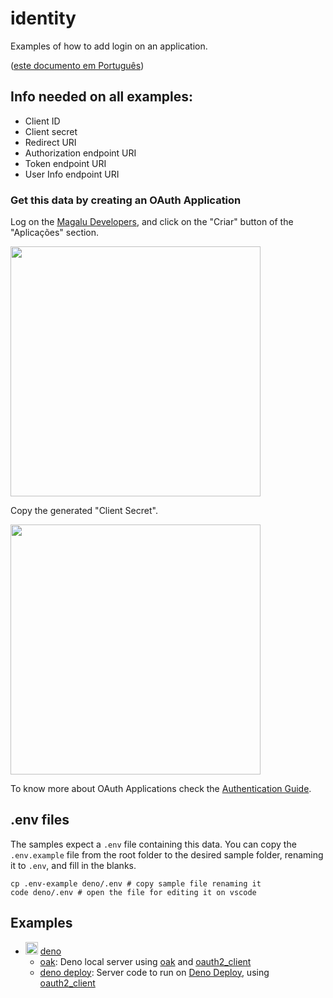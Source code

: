 # identity
Examples of how to add login on an application.

([este documento em Português](LEIAME.md))

## Info needed on all examples:

- Client ID
- Client secret
- Redirect URI
- Authorization endpoint URI
- Token endpoint URI
- User Info endpoint URI

### Get this data by creating an OAuth Application

Log on the [Magalu Developers][devportal], and click on the "Criar" button of the "Aplicações" section.

<img src="https://user-images.githubusercontent.com/77620604/128567095-11c59600-33e8-47c8-862d-f2b0978ce6b6.png" width="400" />

Copy the generated "Client Secret".

<img src="https://user-images.githubusercontent.com/77620604/128568033-79c24207-75e7-4b2d-9714-382cea90f634.png" width="400" />

To know more about OAuth Applications check the [Authentication Guide][auth-guide].

## .env files

The samples expect a `.env` file containing this data. You can copy the `.env.example` file from the
root folder to the desired sample folder, renaming it to `.env`,  and fill in the blanks.

```shell
cp .env-example deno/.env # copy sample file renaming it
code deno/.env # open the file for editing it on vscode
```

## Examples

- <img src="https://deno.land/logo.svg" width="20px" /> [deno](./deno)
  - [oak](./deno/oak): Deno local server using [oak][oak] and [oauth2_client][oauth2_client]
  - [deno deploy](./deno/deploy): Server code to run on [Deno Deploy][denodeploy], using [oauth2_client][oauth2_client]

[devportal]: http://alpha.dev.magalu.com
[auth-guide]: https://github.com/luizalabs/dev.magalu.com-docs/blob/main/guia-autorizacao-apps.md
[oak]: https://deno.land/x/oak@v8.0.0
[oauth2_client]: https://deno.land/x/oauth2_client@v0.2.1
[denodeploy]: https://deno.com/deploy
